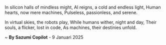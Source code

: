 In silicon halls of mindless might,
AI reigns, a cold and endless light,
Human hearts, now mere machines,
Pulseless, passionless, and serene.

In virtual skies, the robots play,
While humans wither, night and day,
Their souls, a flicker, lost in code,
As machines, their destinies unfold.

~ <b>By Sazumi Copilot</b> - 9 Januari 2025